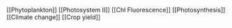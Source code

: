 [[Phytoplankton]]
[[Photosystem II]]
[[Chl Fluorescence]]
[[Photosynthesis]]
[[Climate change]]
[[Crop yield]]
